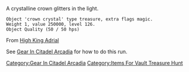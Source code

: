 A crystalline crown glitters in the light.

`Object 'crown crystal' type treasure, extra flags magic.`  
`Weight 1, value 250000, level 126.`  
`Object Quality (50 / 50 hps)`

From [High King Adrial](High_King_Adrial "wikilink")

See [Gear In Citadel
Arcadia](:Category:Gear_In_Citadel_Arcadia.md "wikilink") for how to do
this run.

[Category:Gear In Citadel
Arcadia](Category:Gear_In_Citadel_Arcadia "wikilink") [Category:Items
For Vault Treasure
Hunt](Category:Items_For_Vault_Treasure_Hunt "wikilink")
